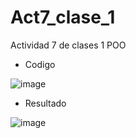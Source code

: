 # Act7_clase_1
Actividad 7  de clases 1 POO

- Codigo

![image](https://github.com/user-attachments/assets/1d299728-85dd-4e63-9d83-e1cdf6f76294)


- Resultado

![image](https://github.com/user-attachments/assets/49e77310-e967-432d-b38a-acbdbd4dcf40)
